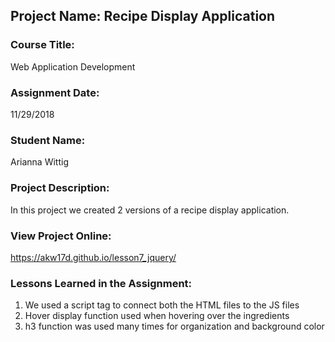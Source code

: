 ## Project Name:  Recipe Display Application

### Course Title:
Web Application Development

### Assignment Date:  
11/29/2018

### Student Name:  
Arianna Wittig

### Project Description:
In this project we created 2 versions of a recipe display application.

### View Project Online:
https://akw17d.github.io/lesson7_jquery/

### Lessons Learned in the Assignment:
1. We used a script tag to connect both the HTML files to the JS files
2. Hover display function used when hovering over the ingredients
3. h3 function was used many times for organization and background color

